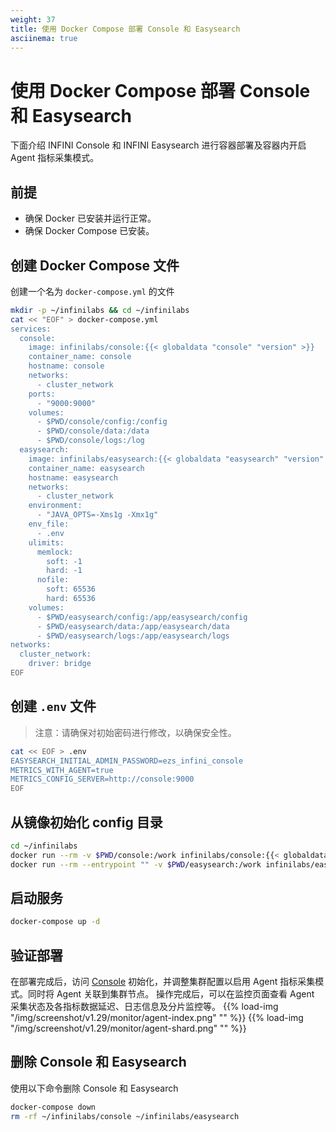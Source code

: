 ```yaml
---
weight: 37
title: 使用 Docker Compose 部署 Console 和 Easysearch
asciinema: true
---
```


# 使用 Docker Compose 部署 Console 和 Easysearch

下面介绍 INFINI Console 和 INFINI Easysearch 进行容器部署及容器内开启 Agent 指标采集模式。

## 前提

- 确保 Docker 已安装并运行正常。
- 确保 Docker Compose 已安装。

## 创建 Docker Compose 文件

创建一个名为 `docker-compose.yml` 的文件

```bash
mkdir -p ~/infinilabs && cd ~/infinilabs
cat << "EOF" > docker-compose.yml
services:
  console:
    image: infinilabs/console:{{< globaldata "console" "version" >}}
    container_name: console
    hostname: console
    networks:
      - cluster_network
    ports:
      - "9000:9000"
    volumes:
      - $PWD/console/config:/config
      - $PWD/console/data:/data
      - $PWD/console/logs:/log
  easysearch:
    image: infinilabs/easysearch:{{< globaldata "easysearch" "version" >}}
    container_name: easysearch
    hostname: easysearch
    networks:
      - cluster_network
    environment:
      - "JAVA_OPTS=-Xms1g -Xmx1g"
    env_file:
      - .env
    ulimits:
      memlock:
        soft: -1
        hard: -1
      nofile:
        soft: 65536
        hard: 65536
    volumes:
      - $PWD/easysearch/config:/app/easysearch/config
      - $PWD/easysearch/data:/app/easysearch/data
      - $PWD/easysearch/logs:/app/easysearch/logs
networks:
  cluster_network:
    driver: bridge      
EOF
```

## 创建 `.env` 文件

> 注意：请确保对初始密码进行修改，以确保安全性。

```bash
cat << EOF > .env
EASYSEARCH_INITIAL_ADMIN_PASSWORD=ezs_infini_console
METRICS_WITH_AGENT=true
METRICS_CONFIG_SERVER=http://console:9000
EOF
```

## 从镜像初始化 config 目录

```bash
cd ~/infinilabs
docker run --rm -v $PWD/console:/work infinilabs/console:{{< globaldata "console" "version" >}} cp -rf /config /work
docker run --rm --entrypoint "" -v $PWD/easysearch:/work infinilabs/easysearch:{{< globaldata "easysearch" "version" >}} cp -rf /app/easysearch/config /work
```

## 启动服务

```bash
docker-compose up -d
```

## 验证部署

在部署完成后，访问 [Console](http://localhost:9000/) 初始化，并调整集群配置以启用 Agent 指标采集模式。同时将 Agent 关联到集群节点。
操作完成后，可以在监控页面查看 Agent 采集状态及各指标数据延迟、日志信息及分片监控等。
{{% load-img "/img/screenshot/v1.29/monitor/agent-index.png" "" %}}
{{% load-img "/img/screenshot/v1.29/monitor/agent-shard.png" "" %}}

## 删除 Console 和 Easysearch

使用以下命令删除 Console 和 Easysearch

```bash
docker-compose down
rm -rf ~/infinilabs/console ~/infinilabs/easysearch
```